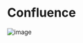 # Confluence

![image](https://github.com/user-attachments/assets/8e30a8f8-e8f8-4476-b3ae-c28c4868e109)
